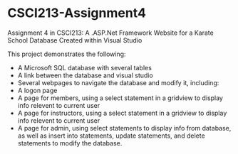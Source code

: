 # CSCI213-Assignment4
Assignment 4 in CSCI213: A .ASP.Net Framework Website for a Karate School Database
Created within Visual Studio

This project demonstrates the following:
- A Microsoft SQL database with several tables
- A link between the database and visual studio
- Several webpages to navigate the database and modify it, including:
 - A logon page
 - A page for members, using a select statement in a gridview to display info relevent to current user
 - A page for instructors, using a select statement in a gridview to display info relevent to current user
 - A page for admin, using select statements to display info from database, as well as insert into statements, update statements, and delete statements to modify the database.
